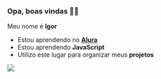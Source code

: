 ### Opa, boas vindas 🙋‍♂️

Meu nome é **Igor**

- Estou aprendendo no [**Alura**](https://www.alura.com.br)
- Estou aprendendo **JavaScript**
- Utilizo este lugar para organizar meus **projetos**

![](https://media1.tenor.com/m/wuyEcsxrvQwAAAAC/club-penguin-ghosthy.gif)
